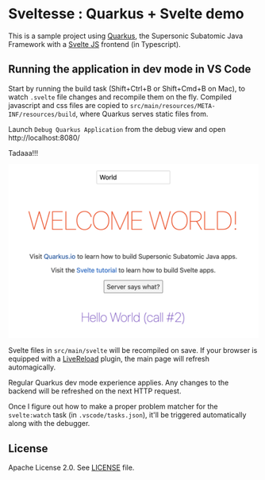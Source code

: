 # Sveltesse : Quarkus + Svelte demo

This is a sample project using [Quarkus](https://quarkus.io/), the Supersonic Subatomic Java Framework with a [Svelte JS](https://svelte.dev/) frontend (in Typescript).

## Running the application in dev mode in VS Code
Start by running the build task (Shift+Ctrl+B or Shift+Cmd+B on Mac), to watch `.svelte` file changes and recompile them on the fly. Compiled javascript and css files are copied to `src/main/resources/META-INF/resources/build`, where Quarkus serves static files from.

Launch `Debug Quarkus Application` from the debug view and open http://localhost:8080/

Tadaaa!!!

![Sveltesse demo](sveltesse.png)

Svelte files in `src/main/svelte` will be recompiled on save. If your browser is equipped with a [LiveReload](http://livereload.com/) plugin, the main page will refresh automagically.

Regular Quarkus dev mode experience applies. Any changes to the backend will be refreshed on the next HTTP request.

Once I figure out how to make a proper problem matcher for the `svelte:watch` task (in `.vscode/tasks.json`), it'll be triggered automatically along with the debugger. 

## License

Apache License 2.0. See [LICENSE](LICENSE) file.

